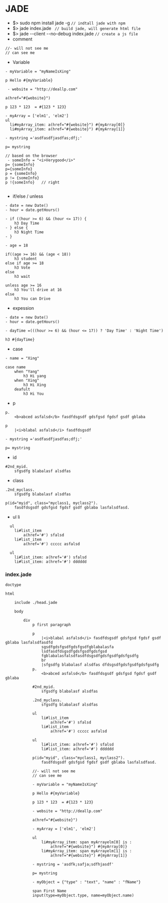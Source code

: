 # JADE
- $> sudo npm install jade -g
```// indtall jade with npm```
- $> jade index.jade 
``` // build jade, will generate html file```
- $> jade --client --no-debug index.jade 
```// create a js file```
- comment
```
//- will not see me
// can see me
```
- Variable
```
- myVariable = "myNameIsXing"
            
p Hello #{myVariable}

 - website = "http://deallp.com"

a(href="#{website}")

p 123 * 123  = #{123 * 123}

- myArray = ['elm1', 'elm2']
ul
  li#myArray_item: a(href="#{website}") #{myArray[0]}
  li#myArray_item: a(href="#{website}") #{myArray[1]}
                
- mystring ='asdfasdfjasdfas;dfj;'

p= mystring

// based on the browser
 - someInfo = "<i>Verygood</i>"
p= {someInfo}
p={someInfo}
p = {someInfo}
p != {someInfo}
p !{someInfo}   // right
            
```
- if/else  / unless
```
- date = new Date()
- hour = date.getHours()

- if ((hour >= 6) && (hour <= 17)) {
    h3 Day Time
- } else {
    h3 Night Time
- }

- age = 18

if((age >= 16) && (age < 18))
    h3 student
else if age >= 18
    h3 Vote
else 
    h3 wait
    
unless age >= 16
    h3 You'll drive at 16
else
    h3 You can Drive
```
- expession
```
- date = new Date()
- hour = date.getHours()

- dayTime =(((hour >= 6) && (hour <= 17)) ? 'Day Time' : 'Night Time')

h3 #{dayTime}
```
- case
```
- name = "Xing"
                       
case name
    when "Yang"
        h3 Hi yang
    when "Xing"
        h3 Hi Xing
    deafult
        h3 Hi You
```
- p 
```
p.
    <b>abced asfalsd</b> fasdfdsgsdf gdsfgsd fgdsf gsdf gblaba 
    
p
    |<i>blabal asfalsd</i> fasdfdsgsdf 

- mystring ='asdfasdfjasdfas;dfj;'

p= mystring

```
- id
```
#2nd_myid.
    sfgsdfg blabalasf alsdfas 
```
- class
```
.2nd_myclass.
    sfgsdfg blabalasf alsdfas 
```
```
p(id="myid", class="myclass1, myclass2").
    fasdfdsgsdf gdsfgsd fgdsf gsdf gblaba lasfalsdfasd.
```
- ul li
```
  ul
    li#list_item 
        a(href='#') sfalsd
    li#list_item 
        a(href='#') ccccc asfalsd

  ul
    li#list_item: a(href='#') sfalsd
    li#list_item: a(href='#') dddddd
```

### index.jade
```
doctype

html

    include ./head.jade

    body

        div
            p first paragraph
            
            p
                |<i>blabal asfalsd</i> fasdfdsgsdf gdsfgsd fgdsf gsdf gblaba lasfalsdfasdfd
                sgsdfgdsfgsdfgdsfgsdfgblabalasfa
                lsdfasdfdsgsdfgdsfgsdfgdsfgsd
                fgblabalasfalsdfasdfdsgsdfgdsfgsdfgdsfgsdfg
                br
                |sfgsdfg blabalasf alsdfas dfdsgsdfgdsfgsdfgdsfgsdfg
            p.
                <b>abced asfalsd</b> fasdfdsgsdf gdsfgsd fgdsf gsdf gblaba 

            #2nd_myid.
                sfgsdfg blabalasf alsdfas 

            .2nd_myclass.
                sfgsdfg blabalasf alsdfas 

            ul
                li#list_item 
                    a(href='#') sfalsd
                li#list_item 
                    a(href='#') ccccc asfalsd
            
            ul
                li#list_item: a(href='#') sfalsd
                li#list_item: a(href='#') dddddd
                    
            p(id="myid", class="myclass1, myclass2").
                fasdfdsgsdf gdsfgsd fgdsf gsdf gblaba lasfalsdfasd.

            //- will not see me
            // can see me
               
            - myVariable = "myNameIsXing"
            
            p Hello #{myVariable}
            
            p 123 * 123  = #{123 * 123}

            - website = "http://deallp.com"

            a(href="#{website}")

            - myArray = ['elm1', 'elm2']

            ul
                li#myArray_item: span myArrayelm[0] is :  
                    a(href="#{website}") #{myArray[0]}
                li#myArray_item: span myArrayelm[1] is :  
                    a(href="#{website}") #{myArray[1]}

            - mystring = 'asdfk;safja;sdfhjasdf'

            p= mystring

            - myObject = {"type" : "text", "name" : "fName"}

            span First Name
            input(type=myObject.type, name=myObject.name)

```
